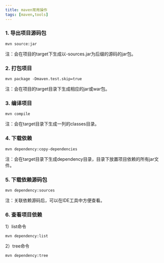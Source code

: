 ```yaml
---
title: maven常用操作
tags: [maven,tools]
---
```


### 1. 导出项目源码包

```
mvn source:jar
```

注：会在项目的target下生成以-sources.jar为后缀的源码的jar包。

### 2. 打包项目

```
mvn package -Dmaven.test.skip=true
```

注：会在项目的target目录下生成相应的jar或war包。

### 3. 编译项目

```
mvn compile
```

注：会在target目录下生成一列的classes目录。

### 4. 下载依赖

```
mvn dependency:copy-dependencies
```

注：会在target目录下生成dependency目录，目录下放置项目依赖的所有jar文件。

### 5. 下载依赖源码包

```
mvn dependency:sources
```

注：关联依赖源码后，可以在IDE工具中方便查看。

### 6. 查看项目依赖

1）list命令

```
mvn dependency:list
```

2）tree命令

```
mvn dependency:tree
```